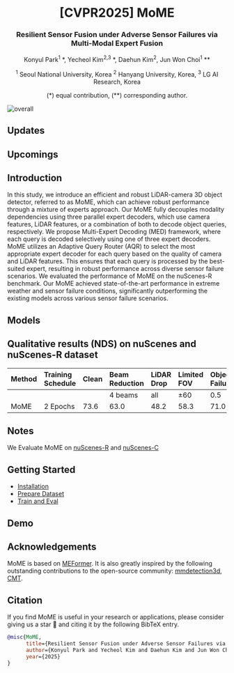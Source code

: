 <div align="center">
<h1>[CVPR2025] MoME </h1>
<h3>Resilient Sensor Fusion under Adverse Sensor Failures via Multi-Modal Expert Fusion</h3>

Konyul Park<sup>1</sup> \*, Yecheol Kim<sup>2,3</sup> \*, Daehun Kim<sup>2</sup>, Jun Won Choi<sup>1</sup> \**
 
<sup>1</sup> Seoul National University, Korea <sup>2</sup> Hanyang University, Korea, <sup>3</sup> LG AI Research, Korea

(\*) equal contribution, (\**) corresponding author.

</div>

![overall](assets/ov.png "framework")

## Updates

## Upcomings

## Introduction
In this study, we introduce an efficient and robust LiDAR-camera 3D object detector, referred to as MoME, which can achieve robust performance through a mixture of experts approach. Our MoME fully decouples modality dependencies using three parallel expert decoders, which use camera features, LiDAR features, or a combination of both to decode object queries, respectively. We propose Multi-Expert Decoding (MED) framework, where each query is decoded selectively using one of three expert decoders. MoME utilizes an Adaptive Query Router (AQR) to select the most appropriate expert decoder for each query based on the quality of camera and LiDAR features. This ensures that each query is processed by the best-suited expert, resulting in robust performance across diverse sensor failure scenarios. We evaluated the performance of MoME on the nuScenes-R benchmark. Our MoME achieved state-of-the-art performance in extreme weather and sensor failure conditions, significantly outperforming the existing models across various sensor failure scenarios.

## Models

## Qualitative results (NDS) on nuScenes and nuScenes-R dataset 


|Method|Training Schedule|Clean|Beam Reduction|LiDAR Drop|Limited FOV|Object Failure|View Drop|Occlusion| config | weight |
|:----|:----|:----|:----|:----|:----|:----|:----|:----|:----|:----|
| | | | 4 beams | all | ±60 | 0.5 | all |  |  |  |
| MoME | 2 Epochs | 73.6 | 63.0 | 48.2 | 58.3 | 71.0 | 69.5 | 70.5 | [config](https://github.com/konyul/MoME/blob/main/projects/configs/mome/mome.py) | [weight](https://drive.google.com/file/d/1dFwy-eUrTMVJkoufT58rwvqis5lfOoEH/view?usp=sharing) |

## Notes
We Evaluate MoME on [nuScenes-R](https://github.com/ADLab-AutoDrive/lidar-camera-robust-benchmark) and [nuScenes-C](https://github.com/thu-ml/3D_Corruptions_AD)

## Getting Started
- [Installation](docs/install.md)
- [Prepare Dataset](docs/prepare_dataset.md)
- [Train and Eval](docs/train_eval.md)


## Demo

## Acknowledgements

MoME is based on [MEFormer](https://github.com/hanchaa/MEFormer). It is also greatly inspired by the following outstanding contributions to the open-source community: [mmdetection3d](https://github.com/open-mmlab/mmdetection3d), [CMT](https://github.com/junjie18/CMT).

## Citation
If you find MoME is useful in your research or applications, please consider giving us a star 🌟 and citing it by the following BibTeX entry.
```bibtex
@misc{MoME,
      title={Resilient Sensor Fusion under Adverse Sensor Failures via Multi-Modal Expert Fusion}, 
      author={Konyul Park and Yecheol Kim and Daehun Kim and Jun Won Choi},
      year={2025}
}
```
